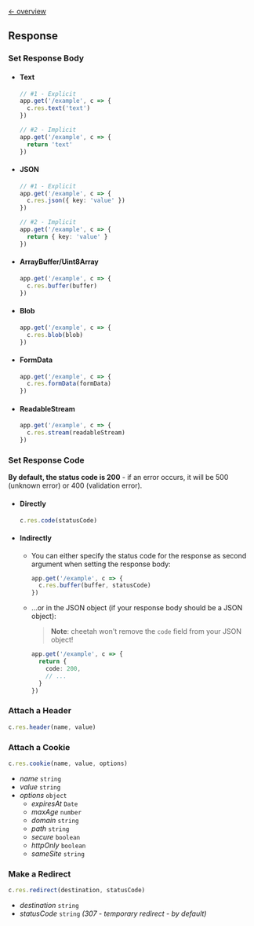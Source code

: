 [← overview](https://github.com/azurystudio/cheetah/blob/dev/guide/index.md)

## Response

### Set Response Body

- #### Text

  ```ts
  // #1 - Explicit
  app.get('/example', c => {
    c.res.text('text')
  })

  // #2 - Implicit
  app.get('/example', c => {
    return 'text'
  })
  ```

- #### JSON

  ```ts
  // #1 - Explicit
  app.get('/example', c => {
    c.res.json({ key: 'value' })
  })

  // #2 - Implicit
  app.get('/example', c => {
    return { key: 'value' }
  })
  ```

- #### ArrayBuffer/Uint8Array

  ```ts
  app.get('/example', c => {
    c.res.buffer(buffer)
  })
  ```

- #### Blob

  ```ts
  app.get('/example', c => {  
    c.res.blob(blob)
  })
  ```

- #### FormData

  ```ts
  app.get('/example', c => {
    c.res.formData(formData)
  })
  ```

- #### ReadableStream

  ```ts
  app.get('/example', c => {
    c.res.stream(readableStream)
  })
  ```

### Set Response Code

**By default, the status code is 200** - if an error occurs, it will be 500 (unknown error) or 400 (validation error).

- #### Directly

  ```ts
  c.res.code(statusCode)
  ```

- #### Indirectly

  - You can either specify the status code for the response as second argument when setting the response body:

    ```ts
    app.get('/example', c => {
      c.res.buffer(buffer, statusCode)
    })
    ```

  - ...or in the JSON object (if your response body should be a JSON object):
    
    > **Note**: cheetah won't remove the `code` field from your JSON object!

    ```ts
    app.get('/example', c => {
      return {
        code: 200,
        // ...
      }
    })
    ```

### Attach a Header

```ts
c.res.header(name, value)
```

### Attach a Cookie

```ts
c.res.cookie(name, value, options)
```

- *name* `string`
- *value* `string`
- *options* `object`
  - *expiresAt* `Date`
  - *maxAge* `number`
  - *domain* `string`
  - *path* `string`
  - *secure* `boolean`
  - *httpOnly* `boolean`
  - *sameSite* `string`

### Make a Redirect

```ts
c.res.redirect(destination, statusCode)
```

- *destination* `string`
- *statusCode* `string` *(307 - temporary redirect - by default)*
